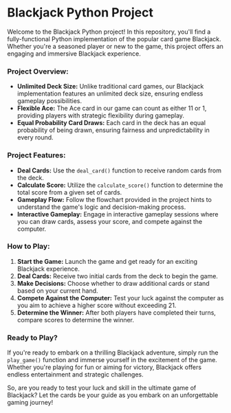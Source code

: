 # Blackjack Python Project

Welcome to the Blackjack Python project! In this repository, you'll find a fully-functional Python implementation of the popular card game Blackjack. Whether you're a seasoned player or new to the game, this project offers an engaging and immersive Blackjack experience.

### Project Overview:
- **Unlimited Deck Size:** Unlike traditional card games, our Blackjack implementation features an unlimited deck size, ensuring endless gameplay possibilities.
- **Flexible Ace:** The Ace card in our game can count as either 11 or 1, providing players with strategic flexibility during gameplay.
- **Equal Probability Card Draws:** Each card in the deck has an equal probability of being drawn, ensuring fairness and unpredictability in every round.

### Project Features:
- **Deal Cards:** Use the `deal_card()` function to receive random cards from the deck.
- **Calculate Score:** Utilize the `calculate_score()` function to determine the total score from a given set of cards.
- **Gameplay Flow:** Follow the flowchart provided in the project hints to understand the game's logic and decision-making process.
- **Interactive Gameplay:** Engage in interactive gameplay sessions where you can draw cards, assess your score, and compete against the computer.

### How to Play:
1. **Start the Game:** Launch the game and get ready for an exciting Blackjack experience.
2. **Deal Cards:** Receive two initial cards from the deck to begin the game.
3. **Make Decisions:** Choose whether to draw additional cards or stand based on your current hand.
4. **Compete Against the Computer:** Test your luck against the computer as you aim to achieve a higher score without exceeding 21.
5. **Determine the Winner:** After both players have completed their turns, compare scores to determine the winner.

### Ready to Play?
If you're ready to embark on a thrilling Blackjack adventure, simply run the `play_game()` function and immerse yourself in the excitement of the game. Whether you're playing for fun or aiming for victory, Blackjack offers endless entertainment and strategic challenges.

So, are you ready to test your luck and skill in the ultimate game of Blackjack? Let the cards be your guide as you embark on an unforgettable gaming journey!

